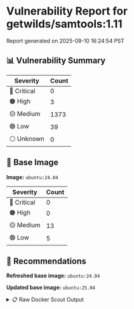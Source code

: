 # Vulnerability Report for getwilds/samtools:1.11

Report generated on 2025-09-10 16:24:54 PST

## 📊 Vulnerability Summary

| Severity | Count |
|----------|-------|
| 🔴 Critical | 0 |
| 🟠 High | 3 |
| 🟡 Medium | 1373 |
| 🟢 Low | 39 |
| ⚪ Unknown | 0 |

## 🐳 Base Image

**Image:** `ubuntu:24.04`

| Severity | Count |
|----------|-------|
| 🔴 Critical | 0 |
| 🟠 High | 0 |
| 🟡 Medium | 13 |
| 🟢 Low | 5 |

## 🔄 Recommendations

**Refreshed base image:** `ubuntu:24.04`

**Updated base image:** `ubuntu:25.04`

<details>
<summary>📋 Raw Docker Scout Output</summary>

```text
Target               │  getwilds/samtools:1.11  │    0C     3H   1373M    39L   
    digest             │  9d6f0c55e878                    │                               
  Base image           │  ubuntu:24.04                    │    0C     0H    13M     5L    
  Refreshed base image │  ubuntu:24.04                    │    0C     0H     4M     5L    
                       │                                  │                  -9           
  Updated base image   │  ubuntu:25.04                    │    0C     0H     5M     4L    
                       │                                  │                  -8     -1    

What's next:
    View vulnerabilities → docker scout cves getwilds/samtools:1.11
    View base image update recommendations → docker scout recommendations getwilds/samtools:1.11
    Include policy results in your quickview by supplying an organization → docker scout quickview getwilds/samtools:1.11 --org <organization>
```
</details>
